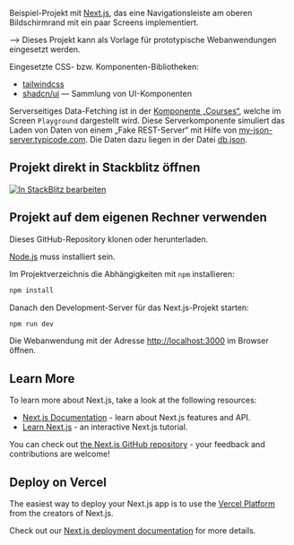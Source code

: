 Beispiel-Projekt mit [Next.js](https://nextjs.org/), das eine Navigationsleiste am oberen Bildschirmrand mit ein paar Screens implementiert.

&xrarr; Dieses Projekt kann als Vorlage für prototypische Webanwendungen eingesetzt werden.

Eingesetzte CSS- bzw. Komponenten-Bibliotheken:

- [tailwindcss](https://www.tailwindcss.com)
- [shadcn/ui](https://ui.shadcn.com) &mdash; Sammlung von UI-Komponenten

Serverseitiges Data-Fetching ist in der [Komponente „Courses“](components/Courses.jsx), welche im Screen `Playground` dargestellt wird. Diese Serverkomponente simuliert das Laden von Daten von einem „Fake REST-Server“ mit Hilfe von [my-json-server.typicode.com](https://my-json-server.typicode.com). Die Daten dazu liegen in der Datei [db.json](db.json).

## Projekt direkt in Stackblitz öffnen

[![In  StackBlitz bearbeiten](https://developer.stackblitz.com/img/open_in_stackblitz.svg)](https://stackblitz.com/github/behrends/next-nav/tree/main)

## Projekt auf dem eigenen Rechner verwenden

Dieses GitHub-Repository klonen oder herunterladen.

[Node.js](https://nodejs.org) muss installiert sein.

Im Projektverzeichnis die Abhängigkeiten mit `npm` installieren:

```bash
npm install
```

Danach den Development-Server für das Next.js-Projekt starten:

```bash
npm run dev
```

Die Webanwendung mit der Adresse [http://localhost:3000](http://localhost:3000) im Browser öffnen.

## Learn More

To learn more about Next.js, take a look at the following resources:

- [Next.js Documentation](https://nextjs.org/docs) - learn about Next.js features and API.
- [Learn Next.js](https://nextjs.org/learn) - an interactive Next.js tutorial.

You can check out [the Next.js GitHub repository](https://github.com/vercel/next.js/) - your feedback and contributions are welcome!

## Deploy on Vercel

The easiest way to deploy your Next.js app is to use the [Vercel Platform](https://vercel.com/new?utm_medium=default-template&filter=next.js&utm_source=create-next-app&utm_campaign=create-next-app-readme) from the creators of Next.js.

Check out our [Next.js deployment documentation](https://nextjs.org/docs/deployment) for more details.
